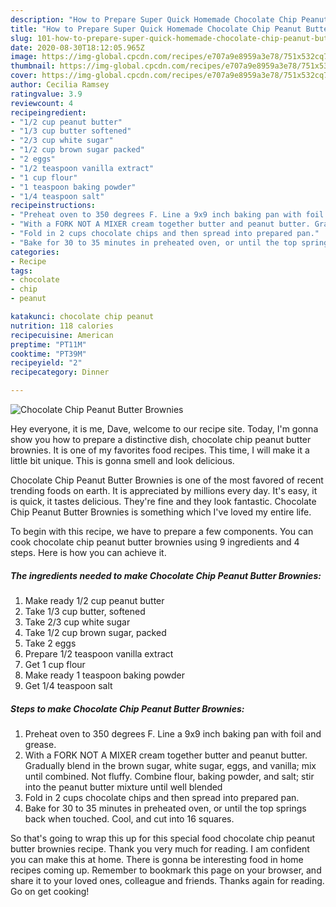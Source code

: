 ```yaml
---
description: "How to Prepare Super Quick Homemade Chocolate Chip Peanut Butter Brownies"
title: "How to Prepare Super Quick Homemade Chocolate Chip Peanut Butter Brownies"
slug: 101-how-to-prepare-super-quick-homemade-chocolate-chip-peanut-butter-brownies
date: 2020-08-30T18:12:05.965Z
image: https://img-global.cpcdn.com/recipes/e707a9e8959a3e78/751x532cq70/chocolate-chip-peanut-butter-brownies-recipe-main-photo.jpg
thumbnail: https://img-global.cpcdn.com/recipes/e707a9e8959a3e78/751x532cq70/chocolate-chip-peanut-butter-brownies-recipe-main-photo.jpg
cover: https://img-global.cpcdn.com/recipes/e707a9e8959a3e78/751x532cq70/chocolate-chip-peanut-butter-brownies-recipe-main-photo.jpg
author: Cecilia Ramsey
ratingvalue: 3.9
reviewcount: 4
recipeingredient:
- "1/2 cup peanut butter"
- "1/3 cup butter softened"
- "2/3 cup white sugar"
- "1/2 cup brown sugar packed"
- "2 eggs"
- "1/2 teaspoon vanilla extract"
- "1 cup flour"
- "1 teaspoon baking powder"
- "1/4 teaspoon salt"
recipeinstructions:
- "Preheat oven to 350 degrees F. Line a 9x9 inch baking pan with foil and grease."
- "With a FORK NOT A MIXER cream together butter and peanut butter. Gradually blend in the brown sugar, white sugar, eggs, and vanilla; mix until combined. Not fluffy. Combine flour, baking powder, and salt; stir into the peanut butter mixture until well blended"
- "Fold in 2 cups chocolate chips and then spread into prepared pan."
- "Bake for 30 to 35 minutes in preheated oven, or until the top springs back when touched. Cool, and cut into 16 squares."
categories:
- Recipe
tags:
- chocolate
- chip
- peanut

katakunci: chocolate chip peanut 
nutrition: 118 calories
recipecuisine: American
preptime: "PT11M"
cooktime: "PT39M"
recipeyield: "2"
recipecategory: Dinner

---
```



![Chocolate Chip Peanut Butter Brownies](https://img-global.cpcdn.com/recipes/e707a9e8959a3e78/751x532cq70/chocolate-chip-peanut-butter-brownies-recipe-main-photo.jpg)

Hey everyone, it is me, Dave, welcome to our recipe site. Today, I'm gonna show you how to prepare a distinctive dish, chocolate chip peanut butter brownies. It is one of my favorites food recipes. This time, I will make it a little bit unique. This is gonna smell and look delicious.

Chocolate Chip Peanut Butter Brownies is one of the most favored of recent trending foods on earth. It is appreciated by millions every day. It's easy, it is quick, it tastes delicious. They're fine and they look fantastic. Chocolate Chip Peanut Butter Brownies is something which I've loved my entire life.




To begin with this recipe, we have to prepare a few components. You can cook chocolate chip peanut butter brownies using 9 ingredients and 4 steps. Here is how you can achieve it.

<!--inarticleads1-->

##### The ingredients needed to make Chocolate Chip Peanut Butter Brownies:

1. Make ready 1/2 cup peanut butter
1. Take 1/3 cup butter, softened
1. Take 2/3 cup white sugar
1. Take 1/2 cup brown sugar, packed
1. Take 2 eggs
1. Prepare 1/2 teaspoon vanilla extract
1. Get 1 cup flour
1. Make ready 1 teaspoon baking powder
1. Get 1/4 teaspoon salt




<!--inarticleads2-->

##### Steps to make Chocolate Chip Peanut Butter Brownies:

1. Preheat oven to 350 degrees F. Line a 9x9 inch baking pan with foil and grease.
1. With a FORK NOT A MIXER cream together butter and peanut butter. Gradually blend in the brown sugar, white sugar, eggs, and vanilla; mix until combined. Not fluffy. Combine flour, baking powder, and salt; stir into the peanut butter mixture until well blended
1. Fold in 2 cups chocolate chips and then spread into prepared pan.
1. Bake for 30 to 35 minutes in preheated oven, or until the top springs back when touched. Cool, and cut into 16 squares.




So that's going to wrap this up for this special food chocolate chip peanut butter brownies recipe. Thank you very much for reading. I am confident you can make this at home. There is gonna be interesting food in home recipes coming up. Remember to bookmark this page on your browser, and share it to your loved ones, colleague and friends. Thanks again for reading. Go on get cooking!

